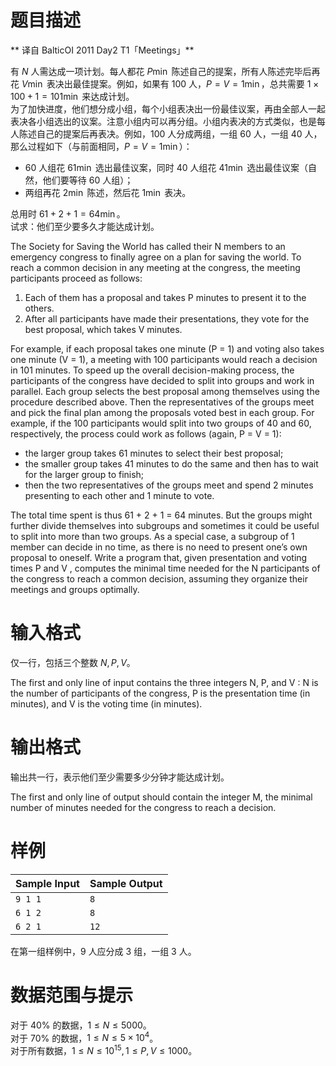 
# 题目描述

** 译自 BalticOI 2011 Day2 T1「Meetings」**

有 $N$ 人需达成一项计划。每人都花 $P\min$ 陈述自己的提案，所有人陈述完毕后再花 $V\min$ 表决出最佳提案。例如，如果有 $100$ 人，$P=V=1\min$，总共需要 $1\times 100 + 1=101\min$ 来达成计划。  
为了加快进度，他们想分成小组，每个小组表决出一份最佳议案，再由全部人一起表决各小组选出的议案。注意小组内可以再分组。小组内表决的方式类似，也是每人陈述自己的提案后再表决。例如，$100$ 人分成两组，一组 $60$ 人，一组 $40$ 人，那么过程如下（与前面相同，$P=V=1\min$）：
* $60$ 人组花 $61\min$ 选出最佳议案，同时 $40$ 人组花 $41\min$ 选出最佳议案（自然，他们要等待 $60$ 人组）；
* 两组再花 $2\min$ 陈述，然后花 $1\min$ 表决。

总用时 $61 + 2 + 1 = 64\min$。  
试求：他们至少要多久才能达成计划。

The Society for Saving the World has called their N members to an emergency congress to finally agree on a plan for saving the world. To reach a common decision in any meeting at the congress, the meeting participants proceed as follows:
1. Each of them has a proposal and takes P minutes to present it to the others.
2. After all participants have made their presentations, they vote for the best proposal, which takes V minutes.

For example, if each proposal takes one minute (P = 1) and voting also takes one minute (V = 1), a meeting with 100 participants would reach a decision in 101 minutes.
To speed up the overall decision-making process, the participants of the congress have decided to split into groups and work in parallel. Each group selects the best proposal among themselves using the procedure described above. Then the representatives of the groups meet and pick the final plan among the proposals voted best in each group.
For example, if the 100 participants would split into two groups of 40 and 60, respectively, the process could work as follows (again, P = V = 1):
* the larger group takes 61 minutes to select their best proposal;
* the smaller group takes 41 minutes to do the same and then has to wait for the larger group to finish;
* then the two representatives of the groups meet and spend 2 minutes presenting to each other and 1 minute to vote.

The total time spent is thus 61 + 2 + 1 = 64 minutes.
But the groups might further divide themselves into subgroups and sometimes it could be useful to split into more than two groups. As a special case, a subgroup of 1 member can decide in no time, as there is no need to present one’s own proposal to oneself.
Write a program that, given presentation and voting times P and V , computes the minimal time needed for the N participants of the congress to reach a common decision, assuming they organize their meetings and groups optimally.

# 输入格式

仅一行，包括三个整数 $N, P, V$。

The first and only line of input contains the three integers N, P, and V : N is the number of participants of the congress, P is the presentation time (in minutes), and V is the voting time (in minutes).

# 输出格式

输出共一行，表示他们至少需要多少分钟才能达成计划。

The first and only line of output should contain the integer M, the minimal number of minutes needed for the congress to reach a decision.

# 样例

|Sample Input|Sample Output|
|-|-|
|`9 1 1`|`8`|
|`6 1 2`|`8`|
|`6 2 1`|`12`|
在第一组样例中，$9$ 人应分成 $3$ 组，一组 $3$ 人。

# 数据范围与提示

对于 $40\%$ 的数据，$1 ≤ N ≤ 5000$。  
对于 $70\%$ 的数据，$1 ≤ N ≤ 5\times 10^4$。  
对于所有数据，$1 ≤ N ≤ 10^{15}, 1 ≤ P,V ≤ 1000$。

